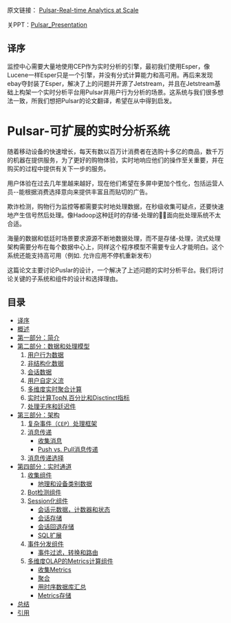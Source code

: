 原文链接： [Pulsar-Real-time Analytics at Scale](https://github.com/pulsarIO/realtime-analytics/wiki/documents/Whitepaper_Pulsar_Real-timeAnalyticsatScale.pdf) 

关PPT：[Pulsar_Presentation](http://gopulsar.io/docs/Pulsar_Presentation.pdf)

译序
-----------------
监控中心需要大量地使用CEP作为实时分析的引擎，最初我们使用Esper，像Lucene一样Esper只是一个引擎，并没有分式计算能力和高可用。再后来发现ebay夺封装了Esper，解决了上的问题并开源了Jetstream，并且在Jetstream基础上构架一个实时分析平台用Pulsar并用户行为分析的场景。这系统与我们很多想法一致，所我们想把Pulsar的论文翻译，希望在从中得到启发。


Pulsar-可扩展的实时分析系统
=======================================
随着移动设备的快速增长，每天有数以百万计消费者在选购十多亿的商品，数千万的机器在提供服务，为了更好的购物体验，实时地响应他们的操作至关重要，并在购买的过程中提供有关下一步的服务。

用户体验在过去几年里越来越好，现在他们希望在多屏中更加个性化，包括运营人员--能根据消费选择意向来提供丰富且而贴切的广告。
   
欺诈检测，购物行为监控等都需要实时地处理数据，在秒级收集可疑点，还要快速地产生信号然后处理。像Hadoop这种廷时的存储-处理的面向批处理系统不太合适。 
 
海量的数据和低廷时场景要求源源不断地数据处理，而不是存储-处理，流式处理架构需要分布在每个数据中心上，同样这个程序模型不需要专业人才能明白。这个系统还能支持高可用（例如. 允许应用不停机重新发布）  

这篇论文主要讨论Puslar的设计，一个解决了上述问题的实时分析平台。我们将讨论关键的子系统和组件的设计和选择理由。


目录
-----------------

- [译序](#译序)
- [概述](#Pulsar-可扩展的实时分析系统)
- [第一部分：简介](part1-introduction.md)
- [第二部分：数据和处理模型](part2-data-model.md)
    1. [用户行为数据](part2-data-model.md#用户行为数据])
    2. [非结构化数据](part2-data-model.md#混合数据)
    3. [会话数据](part2-data-model.md#会话数据)
    4. [用户自定义流](part2-data-model.md#用户自定义流)
    5. [多维度实时聚合计算](part2-data-model.md#多维度实时聚合计算)
    6. [实时计算TopN,百分比和Disctinct指标](part2-data-model.md#实时计算TopN,百分比和Disctinct指标)
    7. [处理无序和廷迟件](part2-data-model.md#处理无序和廷迟事件)
- [第三部分：架构](part3-architecture.md)
    1. [复杂事件（`CEP`）处理框架](part3-architecture.md)
    2. [消息传递](part3-architecture.md)
       - [收集消息](part3-architecture.md)
       - [Push vs. Pull消息传递](part3-architecture.md)
    3. [消息传递选择](part3-architecture.md)
- [第四部分：实时通道](part4-pipeline.md)
    1. [收集组件](part4-pipeline.md)
    	- [地理和设备类别数据](part4-pipeline.md)
    2. [Bot检测组件](part4-pipeline.md) 
    3. [Session化组件](part4-pipeline.md)
       - [会话元数据，计数器和状态](part4-pipeline.md)
       - [会话存储](part4-pipeline.md)
       - [会话回退存储](part4-pipeline.md)
       - [SQL扩展](part4-pipeline.md)
    4. [事件分发组件](part4-pipeline.md)
       - [事件过滤，转换和路由](part4-pipeline.md)
    5. [多维度OLAP的Metrics计算组件](part4-pipeline.md)
       - [收集Metrics](part4-pipeline.md)
       - [聚合](part4-pipeline.md)
       - [用时序数据库汇总](part4-pipeline.md)
       - [Metrics存储](part4-pipeline.md) 
- [总结](concluding.md)
- [引用](references.md)





